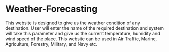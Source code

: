 # Weather-Forecasting
This website is designed to give us the weather condition of any destination. User will enter the name of the required destination and system will take this parameter and give us the current temperature, humidity and wind speed of the place. This website can be used in Air Traffic, Marine, Agriculture, Forestry, Military, and Navy etc. 
